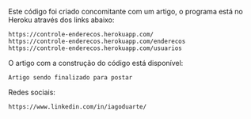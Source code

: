 
Este código foi criado concomitante com um artigo, o programa está no Heroku através dos links abaixo:

```
https://controle-enderecos.herokuapp.com/
https://controle-enderecos.herokuapp.com/enderecos
https://controle-enderecos.herokuapp.com/usuarios
```


O artigo com a construção do código está disponível: 
```
Artigo sendo finalizado para postar
```


Redes sociais:

```
https://www.linkedin.com/in/iagoduarte/
```
